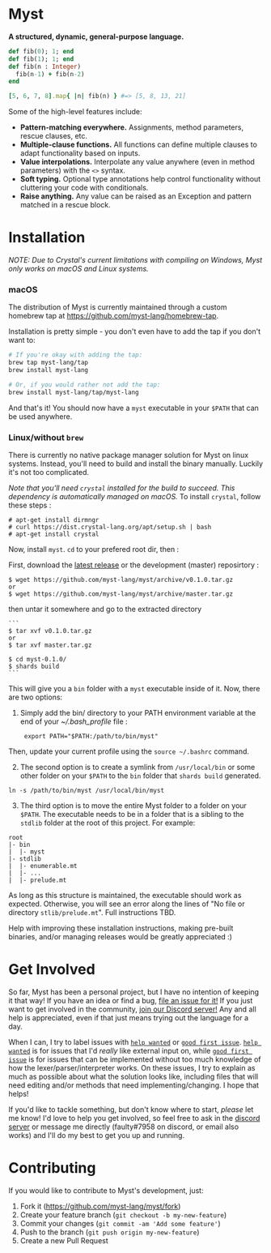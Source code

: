 # Myst

**A structured, dynamic, general-purpose language.**

```ruby
def fib(0); 1; end
def fib(1); 1; end
def fib(n : Integer)
  fib(n-1) + fib(n-2)
end

[5, 6, 7, 8].map{ |n| fib(n) } #=> [5, 8, 13, 21]
```

Some of the high-level features include:

- **Pattern-matching everywhere.** Assignments, method parameters, rescue clauses, etc.
- **Multiple-clause functions.** All functions can define multiple clauses to adapt functionality based on inputs.
- **Value interpolations.** Interpolate any value anywhere (even in method parameters) with the `<>` syntax.
- **Soft typing.** Optional type annotations help control functionality without cluttering your code with conditionals.
- **Raise anything.** Any value can be raised as an Exception and pattern matched in a rescue block.


# Installation

_NOTE: Due to Crystal's current limitations with compiling on Windows, Myst 
only works on macOS and Linux systems._

### macOS

The distribution of Myst is currently maintained through a custom homebrew tap at https://github.com/myst-lang/homebrew-tap.

Installation is pretty simple - you don't even have to add the tap if you don't want to:

```bash
# If you're okay with adding the tap:
brew tap myst-lang/tap
brew install myst-lang

# Or, if you would rather not add the tap:
brew install myst-lang/tap/myst-lang
```

And that's it! You should now have a `myst` executable in your `$PATH` that can be used anywhere.

### Linux/without `brew`

There is currently no native package manager solution for Myst on linux systems. Instead, you'll need to build and install the binary manually. Luckily it's not too complicated.

_Note that you'll need `crystal` installed for the build to succeed. This dependency is automatically managed on macOS._ To install `crystal`, follow these steps :

	# apt-get install dirmngr
	# curl https://dist.crystal-lang.org/apt/setup.sh | bash
	# apt-get install crystal

Now, install `myst`. `cd` to your prefered root dir, then :

First, download the [latest release](https://github.com/myst-lang/myst/releases/latest) or the development (master) reposirtory :

	$ wget https://github.com/myst-lang/myst/archive/v0.1.0.tar.gz
	or
	$ wget https://github.com/myst-lang/myst/archive/master.tar.gz

then untar it somewhere and go to the extracted directory

	```
	$ tar xvf v0.1.0.tar.gz
	or 
	$ tar xvf master.tar.gz
	
	$ cd myst-0.1.0/
	$ shards build
	```

This will give you a `bin` folder with a `myst` executable inside of it. Now, there are two options:

1. Simply add the bin/ directory to your PATH environment variable at the end
   of your *~/.bash_profile* file :

		export PATH="$PATH:/path/to/bin/myst"

  Then, update your current profile using the `source ~/.bashrc` command.

2. The second option is to create a symlink from `/usr/local/bin` or some other folder on your `$PATH` to the `bin` folder that `shards build` generated.

  ```
  ln -s /path/to/bin/myst /usr/local/bin/myst
  ```
  
3. The third option is to move the entire Myst folder to a folder on your `$PATH`. The executable needs to be in a folder that is a sibling to the `stdlib` folder at the root of this project. For example:

  ```
  root
  |- bin
  |  |- myst
  |- stdlib
  |  |- enumerable.mt
  |  |- ...
  |  |- prelude.mt
  ```

  As long as this structure is maintained, the executable should work as expected. Otherwise, you will see an error along the lines of "No file or directory `stlib/prelude.mt`". Full instructions TBD.

Help with improving these installation instructions, making pre-built binaries, and/or managing releases would be greatly appreciated :)


# Get Involved

So far, Myst has been a personal project, but I have no intention of keeping it that way! If you have an idea or find a bug, [file an issue for it!](https://github.com/myst-lang/myst/issues/new) If you just want to get involved in the community, [join our Discord server!](https://discord.gg/8FtMeac) Any and all help is appreciated, even if that just means trying out the language for a day.

When I can, I try to label issues with [`help wanted`](https://github.com/myst-lang/myst/labels/help%20wanted) or [`good first issue`](https://github.com/myst-lang/myst/labels/good%20first%20issue). [`help wanted`](https://github.com/myst-lang/myst/labels/help%20wanted) is for issues that I'd _really_ like external input on, while [`good first issue`](https://github.com/myst-lang/myst/labels/good%20first%20issue) is for issues that can be implemented without too much knowledge of how the lexer/parser/interpreter works. On these issues, I try to explain as much as possible about what the solution looks like, including files that will need editing and/or methods that need implementing/changing. I hope that helps!

If you'd like to tackle something, but don't know where to start, _please_ let me know! I'd love to help you get involved, so feel free to ask in the [discord server](https://discord.gg/8FtMeac) or message me directly (faulty#7958 on discord, or email also works) and I'll do my best to get you up and running.


# Contributing

If you would like to contribute to Myst's development, just:

1. Fork it (https://github.com/myst-lang/myst/fork)
2. Create your feature branch (`git checkout -b my-new-feature`)
3. Commit your changes (`git commit -am 'Add some feature'`)
4. Push to the branch (`git push origin my-new-feature`)
5. Create a new Pull Request
